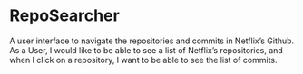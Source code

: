 # RepoSearcher
A user interface to navigate the repositories and commits in Netflix’s Github. As a User, I would like to be able to see a list of Netflix’s repositories, and when I click on a repository, I want to be able to see the list of commits.

